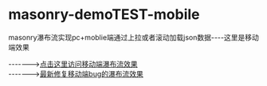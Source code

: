# masonry-demoTEST-mobile
masonry瀑布流实现pc+moblie端通过上拉或者滚动加载json数据----这里是移动端效果


------->[点击这里访问移动端瀑布流效果](https://fairyly.github.io/masonry-demoTEST-mobile/)  
------->[最新修复移动端bug的瀑布流效果](https://fairyly.github.io/masonry-demoTEST-mobile/update-newmobiledemo/)
